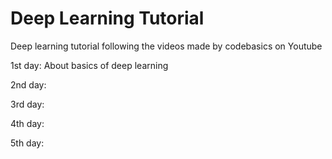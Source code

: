 # Deep Learning Tutorial
Deep learning tutorial following the videos made by codebasics on Youtube

1st day: About basics of deep learning

2nd day: 

3rd day: 

4th day: 

5th day: 
